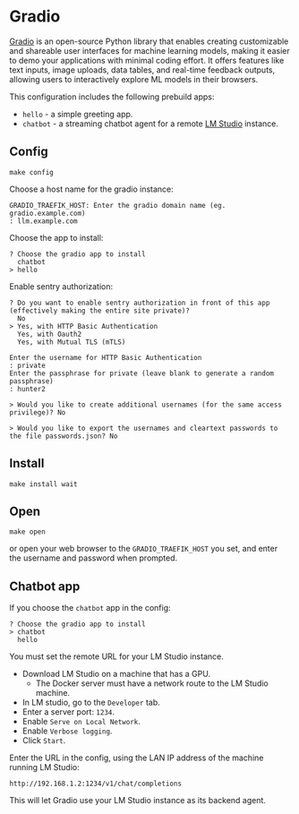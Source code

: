 # Gradio

[Gradio](https://www.gradio.app/) is an open-source Python library
that enables creating customizable and shareable user interfaces for
machine learning models, making it easier to demo your applications
with minimal coding effort. It offers features like text inputs, image
uploads, data tables, and real-time feedback outputs, allowing users
to interactively explore ML models in their browsers.

This configuration includes the following prebuild apps:

 * `hello` - a simple greeting app.
 * `chatbot` - a streaming chatbot agent for a remote
   [LM Studio](https://lmstudio.ai/) instance.


## Config

```
make config
```

Choose a host name for the gradio instance:

```stdout
GRADIO_TRAEFIK_HOST: Enter the gradio domain name (eg. gradio.example.com)
: llm.example.com
```

Choose the app to install:

```
? Choose the gradio app to install
  chatbot
> hello
```

Enable sentry authorization:

```
? Do you want to enable sentry authorization in front of this app (effectively making the entire site private)?  
  No
> Yes, with HTTP Basic Authentication
  Yes, with Oauth2
  Yes, with Mutual TLS (mTLS)
  
Enter the username for HTTP Basic Authentication
: private
Enter the passphrase for private (leave blank to generate a random passphrase)
: hunter2

> Would you like to create additional usernames (for the same access privilege)? No

> Would you like to export the usernames and cleartext passwords to the file passwords.json? No
```

## Install

```
make install wait
```

## Open

```
make open
```

or open your web browser to the `GRADIO_TRAEFIK_HOST` you set, and
enter the username and password when prompted.

## Chatbot app

If you choose the `chatbot` app in the config:

```
? Choose the gradio app to install  
> chatbot
  hello
```

You must set the remote URL for your LM Studio instance.

 * Download LM Studio on a machine that has a GPU.
   * The Docker server must have a network route to the LM Studio
     machine.
 * In LM studio, go to the `Developer` tab.
 * Enter a server port: `1234`.
 * Enable `Serve on Local Network`.
 * Enable `Verbose logging`.
 * Click `Start`.

Enter the URL in the config, using the LAN IP address of the machine
running LM Studio:

```
http://192.168.1.2:1234/v1/chat/completions
```

This will let Gradio use your LM Studio instance as its backend agent.
